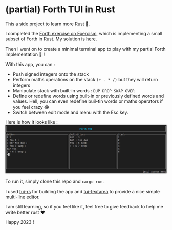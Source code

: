 # (partial) Forth TUI in Rust

This a side project to learn more Rust 🦀.

I completed the [Forth exercise on Exercism](https://exercism.org/tracks/rust/exercises/forth), which is implementing a small subset of Forth in Rust. My solution is [here](https://exercism.org/tracks/rust/exercises/forth/solutions/athery).

Then I went on to create a minimal terminal app to play with my partial Forth implementation 🥳 !

With this app, you can :

- Push signed integers onto the stack
- Perform maths operations on the stack ```(+ - * /)``` but they will return integers
- Manipulate stack with built-in words : ```DUP DROP SWAP OVER```
- Define or redefine words using built-in or previously defined words and values. Hell, you can even redefine buil-tin words or maths operators if you feel crazy 😂
- Switch between edit mode and menu with the Esc key.

Here is how it looks like :
![alt text](forth_tui.png "Forth tui screenshot")

To run it, simply clone this repo and ```cargo run```.

I used [tui-rs](https://github.com/fdehau/tui-rs) for building the app and [tui-textarea](https://github.com/rhysd/tui-textarea) to provide a nice simple multi-line editor.

I am still learning, so if you feel like it, feel free to give feedback to help me write better rust ❤️

Happy 2023 !
